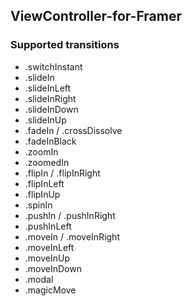 ## ViewController-for-Framer

### Supported transitions
- .switchInstant
- .slideIn
- .slideInLeft 
- .slideInRight
- .slideInDown 
- .slideInUp 
- .fadeIn / .crossDissolve 
- .fadeInBlack
- .zoomIn 
- .zoomedIn
- .flipIn / .flipInRight 
- .flipInLeft
- .flipInUp
- .spinIn 
- .pushIn / .pushInRight 
- .pushInLeft 
- .moveIn / .moveInRight 
- .moveInLeft 
- .moveInUp
- .moveInDown 
- .modal
- .magicMove